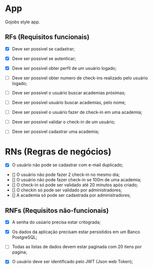 # App

Gojobs style app.

## RFs (Requisitos funcionais)

- [x] Deve ser possivel se cadastrar;
- [x] Deve ser possivel se autenticar;
- [x] Deve ser possivel obter perfil de um usuário logado;
- [ ] Deve ser possivel obter numero de check-ins realizado pelo usuário logado;
- [ ] Deve ser possivel o usuário buscar academias próximas;
- [ ] Deve ser possivel usuário buscar academias, pelo nome;
- [ ] Deve ser possivel o usuário fazer de check-in em uma academia;
- [ ] Deve ser possivel  validar o check-in de um usuário;
- [ ] Deve ser possivel cadastrar uma academia;
 

# RNs (Regras de negócios)


- [x] O usuário não pode se cadastrar com e-mail duplicado;
- [] O usuário não pode fazer 2 check-in no mesmo dia;
- [] O usuário não pode fazer check-in se 100m de uma academia;
- [] O check-in só pode ser validado até 20 minutos após criado;
- [] O checkin só pode ser validado por administradores;
- [] A academia só pode ser cadastrada por administradores;

## RNFs (Requisitos não-funcionais)

- [x] A senha do usúario precisa estar critograda;
- [x] Os dados da aplicação precisam estar persistidos em um Banco PostgreSQL;
- [ ] Todas as listas de dados devem estar paginada com 20 itens por pagina;
- [x] O usuário deve ser identificado pelo JWT (Json web Token);




